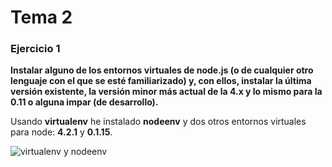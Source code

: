 # Tema 2

### Ejercicio 1

**Instalar alguno de los entornos virtuales de node.js (o de cualquier otro lenguaje con el que se esté familiarizado) y, con ellos, instalar la última versión existente, la versión minor más actual de la 4.x y lo mismo para la 0.11 o alguna impar (de desarrollo).**

Usando **virtualenv** he instalado **nodeenv** y dos otros entornos virtuales para node: **4.2.1** y **0.1.15**.

![virtualenv y nodeenv](https://www.dropbox.com/s/jm2ipw6u5hmy3k7/instalando%20nodejs%20venv.png?dl=1)

